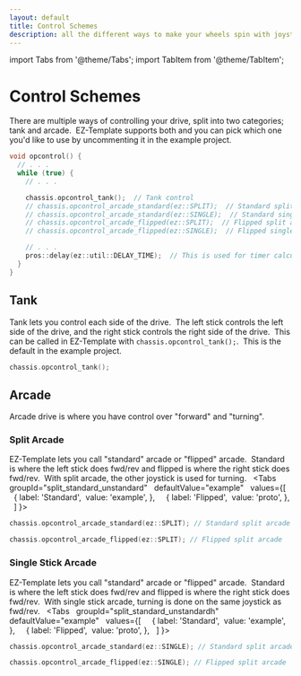 ```yaml
---
layout: default
title: Control Schemes
description: all the different ways to make your wheels spin with joysticks
---
```

import Tabs from '@theme/Tabs';
import TabItem from '@theme/TabItem';

# Control Schemes

There are multiple ways of controlling your drive, split into two categories; tank and arcade.  EZ-Template supports both and you can pick which one you'd like to use by uncommenting it in the example project.  
```cpp
void opcontrol() {
  // . . .
  while (true) {
    // . . .

    chassis.opcontrol_tank();  // Tank control
    // chassis.opcontrol_arcade_standard(ez::SPLIT);  // Standard split arcade
    // chassis.opcontrol_arcade_standard(ez::SINGLE);  // Standard single arcade
    // chassis.opcontrol_arcade_flipped(ez::SPLIT);  // Flipped split arcade
    // chassis.opcontrol_arcade_flipped(ez::SINGLE);  // Flipped single arcade

    // . . .
    pros::delay(ez::util::DELAY_TIME);  // This is used for timer calculations!  Keep this ez::util::DELAY_TIME
  }
}
```

## Tank
Tank lets you control each side of the drive.  The left stick controls the left side of the drive, and the right stick controls the right side of the drive.  This can be called in EZ-Template with `chassis.opcontrol_tank();`.  This is the default in the example project.  
```cpp
chassis.opcontrol_tank();
```

## Arcade
Arcade drive is where you have control over "forward" and "turning".  

### Split Arcade
EZ-Template lets you call "standard" arcade or "flipped" arcade.  Standard is where the left stick does fwd/rev and flipped is where the right stick does fwd/rev.  With split arcade, the other joystick is used for turning.   
<Tabs
  groupId="split_standard_unstandard"
  defaultValue="example"
  values={[
    { label: 'Standard',  value: 'example', },
    { label: 'Flipped',  value: 'proto', },
  ]
}>

<TabItem value="example">

```cpp
chassis.opcontrol_arcade_standard(ez::SPLIT); // Standard split arcade
```
</TabItem>


<TabItem value="proto">

```cpp
chassis.opcontrol_arcade_flipped(ez::SPLIT); // Flipped split arcade
```
</TabItem>
</Tabs>

### Single Stick Arcade 
EZ-Template lets you call "standard" arcade or "flipped" arcade.  Standard is where the left stick does fwd/rev and flipped is where the right stick does fwd/rev.  With single stick arcade, turning is done on the same joystick as fwd/rev.   
<Tabs
  groupId="split_standard_unstandardh"
  defaultValue="example"
  values={[
    { label: 'Standard',  value: 'example', },
    { label: 'Flipped',  value: 'proto', },
  ]
}>

<TabItem value="example">

```cpp
chassis.opcontrol_arcade_standard(ez::SINGLE); // Standard split arcade
```
</TabItem>


<TabItem value="proto">

```cpp
chassis.opcontrol_arcade_flipped(ez::SINGLE); // Flipped split arcade
```
</TabItem>
</Tabs>
